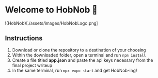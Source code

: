 # Welcome to HobNob 🥳

!(HobNob)[./assets/images/HobNobLogo.png]

## Instructions
1. Download or clone the repository to a destination of your choosing
2. Within the downloaded folder, open a terminal and run `npm install`
3. Create a file titled **app.json** and paste the api keys necessary from the final project writeup
4. In the same terminal, run `npx expo start` and get HobNob-ing!
